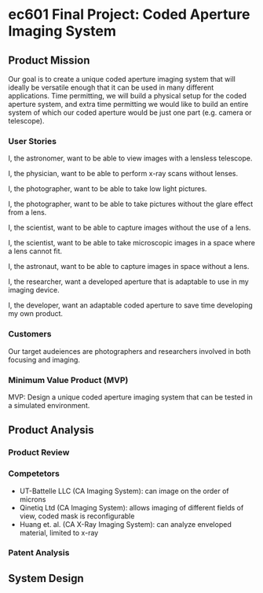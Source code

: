 # ec601 Final Project: Coded Aperture Imaging System

 
## Product Mission
Our goal is to create a unique coded aperture imaging system that will ideally be versatile enough that it can be used in many different applications. Time permitting, we will build a physical setup for the coded aperture system, and extra time permitting we would like to build an entire system of which our coded aperture would be just one part (e.g. camera or telescope). 
  ### User Stories

  I, the astronomer, want to be able to view images with a lensless telescope.

  I, the physician, want to be able to perform x-ray scans without lenses.

  I, the photographer, want to be able to take low light pictures.

  I, the photographer, want to be able to take pictures without the glare effect from a lens.

  I, the scientist, want to be able to capture images without the use of a lens.

  I, the scientist, want to be able to take microscopic images in a space where a lens cannot fit.

  I, the astronaut, want to be able to capture images in space without a lens.

  I, the researcher, want a developed aperture that is adaptable to use in my imaging device.

  I, the developer, want an adaptable coded aperture to save time developing my own product.

  ### Customers

  Our target audeiences are photographers and researchers involved in both focusing and imaging.

  ### Minimum Value Product (MVP)

  MVP: Design a unique coded aperture imaging system that can be tested in a simulated environment.



## Product Analysis

  ### Product Review

  ### Competetors
  - UT-Battelle LLC (CA Imaging System): can image on the order of microns
  - Qinetiq Ltd (CA Imaging System): allows imaging of different fields of view, coded mask is reconfigurable
  - Huang et. al. (CA X-Ray Imaging System): can analyze enveloped material, limited to x-ray

  ### Patent Analysis
  
## System Design

